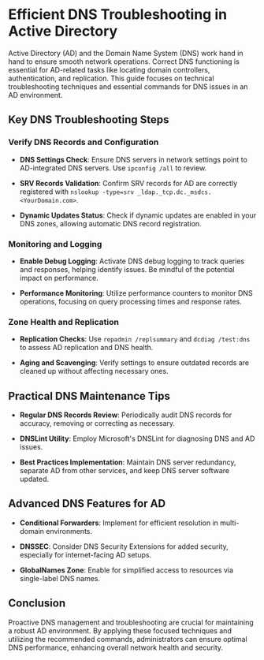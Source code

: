 # Efficient DNS Troubleshooting in Active Directory

Active Directory (AD) and the Domain Name System (DNS) work hand in hand to ensure smooth network operations. Correct DNS functioning is essential for AD-related tasks like locating domain controllers, authentication, and replication. This guide focuses on technical troubleshooting techniques and essential commands for DNS issues in an AD environment.

## Key DNS Troubleshooting Steps

### Verify DNS Records and Configuration

- **DNS Settings Check**: Ensure DNS servers in network settings point to AD-integrated DNS servers. Use `ipconfig /all` to review.

- **SRV Records Validation**: Confirm SRV records for AD are correctly registered with `nslookup -type=srv _ldap._tcp.dc._msdcs.<YourDomain.com>`.

- **Dynamic Updates Status**: Check if dynamic updates are enabled in your DNS zones, allowing automatic DNS record registration.

### Monitoring and Logging

- **Enable Debug Logging**: Activate DNS debug logging to track queries and responses, helping identify issues. Be mindful of the potential impact on performance.

- **Performance Monitoring**: Utilize performance counters to monitor DNS operations, focusing on query processing times and response rates.

### Zone Health and Replication

- **Replication Checks**: Use `repadmin /replsummary` and `dcdiag /test:dns` to assess AD replication and DNS health.

- **Aging and Scavenging**: Verify settings to ensure outdated records are cleaned up without affecting necessary ones.

## Practical DNS Maintenance Tips

- **Regular DNS Records Review**: Periodically audit DNS records for accuracy, removing or correcting as necessary.

- **DNSLint Utility**: Employ Microsoft's DNSLint for diagnosing DNS and AD issues.

- **Best Practices Implementation**: Maintain DNS server redundancy, separate AD from other services, and keep DNS server software updated.

## Advanced DNS Features for AD

- **Conditional Forwarders**: Implement for efficient resolution in multi-domain environments.

- **DNSSEC**: Consider DNS Security Extensions for added security, especially for internet-facing AD setups.

- **GlobalNames Zone**: Enable for simplified access to resources via single-label DNS names.

## Conclusion

Proactive DNS management and troubleshooting are crucial for maintaining a robust AD environment. By applying these focused techniques and utilizing the recommended commands, administrators can ensure optimal DNS performance, enhancing overall network health and security.
